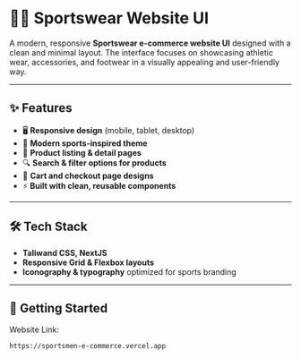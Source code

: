 # 🏋️‍♂️ Sportswear Website UI  

A modern, responsive **Sportswear e-commerce website UI** designed with a clean and minimal layout. The interface focuses on showcasing athletic wear, accessories, and footwear in a visually appealing and user-friendly way.  

---

## ✨ Features  
- 🖥️ **Responsive design** (mobile, tablet, desktop)  
- 🎨 **Modern sports-inspired theme**  
- 🛒 **Product listing & detail pages**  
- 🔍 **Search & filter options for products**  
- 🧾 **Cart and checkout page designs**  
- ⚡ **Built with clean, reusable components**  

---

## 🛠️ Tech Stack  
- **Taliwand CSS, NextJS**  
- **Responsive Grid & Flexbox layouts**  
- **Iconography & typography** optimized for sports branding  

---

## 🚀 Getting Started  

Website Link:
```bash
https://sportsmen-e-commerce.vercel.app
